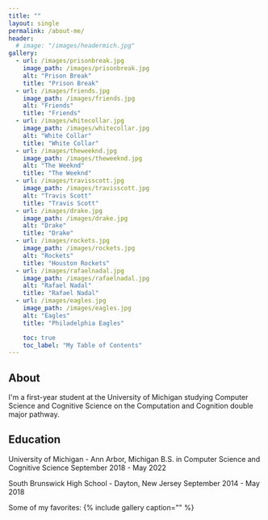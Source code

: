 ```yaml
---
title: ""
layout: single
permalink: /about-me/
header:
  # image: "/images/headermich.jpg"
gallery:   
  - url: /images/prisonbreak.jpg
    image_path: /images/prisonbreak.jpg
    alt: "Prison Break"
    title: "Prison Break"
  - url: /images/friends.jpg      
    image_path: /images/friends.jpg
    alt: "Friends"
    title: "Friends"
  - url: /images/whitecollar.jpg
    image_path: /images/whitecollar.jpg
    alt: "White Collar"
    title: "White Collar"
  - url: /images/theweeknd.jpg
    image_path: /images/theweeknd.jpg
    alt: "The Weeknd"
    title: "The Weeknd"
  - url: /images/travisscott.jpg   
    image_path: /images/travisscott.jpg
    alt: "Travis Scott"
    title: "Travis Scott"
  - url: /images/drake.jpg
    image_path: /images/drake.jpg
    alt: "Drake"
    title: "Drake"
  - url: /images/rockets.jpg    
    image_path: /images/rockets.jpg
    alt: "Rockets"
    title: "Houston Rockets"
  - url: /images/rafaelnadal.jpg
    image_path: /images/rafaelnadal.jpg
    alt: "Rafael Nadal"
    title: "Rafael Nadal"
  - url: /images/eagles.jpg
    image_path: /images/eagles.jpg
    alt: "Eagles"
    title: "Philadelphia Eagles"

    toc: true
    toc_label: "My Table of Contents"
---
```

## About
I'm a first-year student at the University of Michigan studying Computer Science and Cognitive Science on the Computation and Cognition double major pathway.

## Education
University of Michigan - Ann Arbor, Michigan
B.S. in Computer Science and Cognitive Science
September 2018 - May 2022

South Brunswick High School - Dayton, New Jersey
September 2014 - May 2018

Some of my favorites:
{% include gallery caption="" %}
